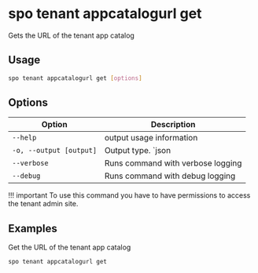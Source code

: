# spo tenant appcatalogurl get

Gets the URL of the tenant app catalog

## Usage

```sh
spo tenant appcatalogurl get [options]
```

## Options

Option|Description
------|-----------
`--help`|output usage information
`-o, --output [output]`|Output type. `json|text`. Default `text`
`--verbose`|Runs command with verbose logging
`--debug`|Runs command with debug logging

!!! important
    To use this command you have to have permissions to access the tenant admin site.

## Examples

Get the URL of the tenant app catalog

```sh
spo tenant appcatalogurl get
```